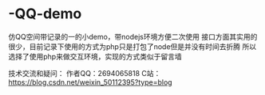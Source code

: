 # -QQ-demo
仿QQ空间带记录的一的小demo，带nodejs环境方便二次使用
接口方面其实用的很少，目前记录下使用的方式为php只是打包了node但是并没有时间去折腾
所以选择了使用php来做交互环境，实现的方式类似于留言墙


技术交流和疑问：
作者QQ：2694065818
C站：https://blog.csdn.net/weixin_50112395?type=blog
